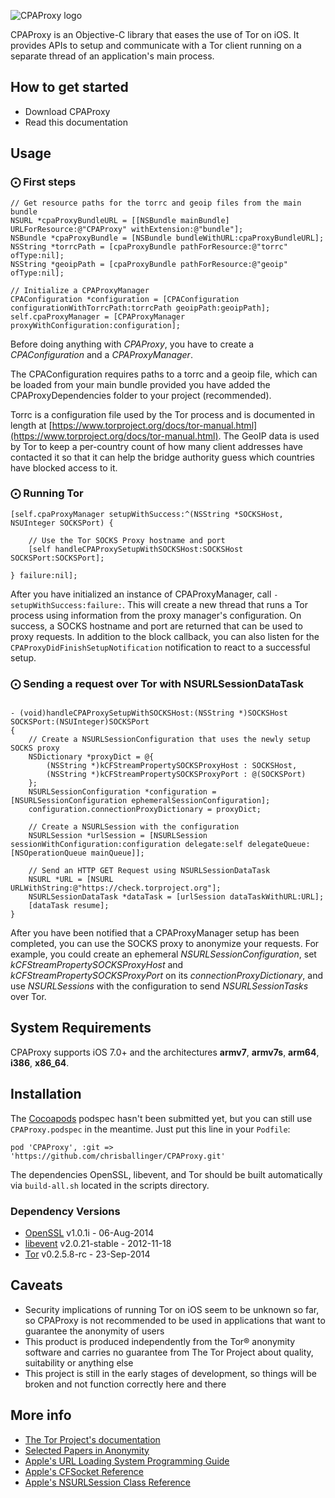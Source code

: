 ![CPAProxy logo](http://i.imgur.com/PiF7CWK.png?1)

CPAProxy is an Objective-C library that eases the use of Tor on iOS. It provides APIs to setup and communicate with a Tor client running on a separate thread of an application's main process.

## How to get started

- Download CPAProxy
- Read this documentation

## Usage

### ⨀ First steps

```objc
// Get resource paths for the torrc and geoip files from the main bundle
NSURL *cpaProxyBundleURL = [[NSBundle mainBundle] URLForResource:@"CPAProxy" withExtension:@"bundle"];
NSBundle *cpaProxyBundle = [NSBundle bundleWithURL:cpaProxyBundleURL];
NSString *torrcPath = [cpaProxyBundle pathForResource:@"torrc" ofType:nil];
NSString *geoipPath = [cpaProxyBundle pathForResource:@"geoip" ofType:nil];

// Initialize a CPAProxyManager
CPAConfiguration *configuration = [CPAConfiguration configurationWithTorrcPath:torrcPath geoipPath:geoipPath];
self.cpaProxyManager = [CPAProxyManager proxyWithConfiguration:configuration];

```

Before doing anything with *CPAProxy*, you have to create a *CPAConfiguration* and a *CPAProxyManager*.

The CPAConfiguration requires paths to a torrc and a geoip file, which can be loaded from your main bundle provided you have added the CPAProxyDependencies folder to your project (recommended). 

Torrc is a configuration file used by the Tor process and is documented in length at [https://www.torproject.org/docs/tor-manual.html](https://www.torproject.org/docs/tor-manual.html). The GeoIP data is used by Tor to keep a per-country count of how many client addresses have contacted it so that it can help the bridge authority guess which countries have blocked access to it.

### ⨀  Running Tor

```objc
[self.cpaProxyManager setupWithSuccess:^(NSString *SOCKSHost, NSUInteger SOCKSPort) {

    // Use the Tor SOCKS Proxy hostname and port
    [self handleCPAProxySetupWithSOCKSHost:SOCKSHost SOCKSPort:SOCKSPort];
    
} failure:nil];
```

After you have initialized an instance of CPAProxyManager, call `-setupWithSuccess:failure:`. This will create a new thread that runs a Tor process using information from the proxy manager's configuration. On success, a SOCKS hostname and port are returned that can be used to proxy requests. In addition to the block callback, you can also listen for the `CPAProxyDidFinishSetupNotification` notification to react to a successful setup.

### ⨀  Sending a request over Tor with NSURLSessionDataTask

```

- (void)handleCPAProxySetupWithSOCKSHost:(NSString *)SOCKSHost SOCKSPort:(NSUInteger)SOCKSPort
{
    // Create a NSURLSessionConfiguration that uses the newly setup SOCKS proxy
    NSDictionary *proxyDict = @{
        (NSString *)kCFStreamPropertySOCKSProxyHost : SOCKSHost, 
        (NSString *)kCFStreamPropertySOCKSProxyPort : @(SOCKSPort)
    };
    NSURLSessionConfiguration *configuration = [NSURLSessionConfiguration ephemeralSessionConfiguration];
    configuration.connectionProxyDictionary = proxyDict;
    
    // Create a NSURLSession with the configuration
    NSURLSession *urlSession = [NSURLSession sessionWithConfiguration:configuration delegate:self delegateQueue:[NSOperationQueue mainQueue]];
    
    // Send an HTTP GET Request using NSURLSessionDataTask
    NSURL *URL = [NSURL URLWithString:@"https://check.torproject.org"];
    NSURLSessionDataTask *dataTask = [urlSession dataTaskWithURL:URL];
    [dataTask resume];
}

```

After you have been notified that a CPAProxyManager setup has been completed, you can use the SOCKS proxy to anonymize your requests. For example, you could create an ephemeral *NSURLSessionConfiguration*, set *kCFStreamPropertySOCKSProxyHost* and *kCFStreamPropertySOCKSProxyPort* on its *connectionProxyDictionary*, and use *NSURLSessions* with the configuration to send *NSURLSessionTasks* over Tor.

## System Requirements

CPAProxy supports iOS 7.0+ and the architectures __armv7__, __armv7s__, __arm64__, __i386__, __x86_64__.

## Installation

The [Cocoapods](http://cocoapods.org) podspec hasn't been submitted yet, but you can still use `CPAProxy.podspec` in the meantime. Just put this line in your `Podfile`:

    pod 'CPAProxy', :git => 'https://github.com/chrisballinger/CPAProxy.git'

The dependencies OpenSSL, libevent, and Tor should be built automatically via `build-all.sh` located in the scripts directory.

### Dependency Versions

* [OpenSSL](https://www.openssl.org) v1.0.1i - 06-Aug-2014
* [libevent](http://libevent.org) v2.0.21-stable - 2012-11-18
* [Tor](https://www.torproject.org) v0.2.5.8-rc - 23-Sep-2014


## Caveats

- Security implications of running Tor on iOS seem to be unknown so far, so CPAProxy is not recommended to be used in applications that want to guarantee the anonymity of users
- This product is produced independently from the Tor® anonymity software and carries no guarantee from The Tor Project about quality, suitability or anything else
- This project is still in the early stages of development, so things will be broken and not function correctly here and there 

## More info

- [The Tor Project's documentation](https://www.torproject.org/docs/documentation.html.en)
- [Selected Papers in Anonymity](http://freehaven.net/anonbib/topic.html#Anonymous_20communication)
- [Apple's URL Loading System Programming Guide](https://developer.apple.com/library/ios/documentation/Cocoa/Conceptual/URLLoadingSystem/URLLoadingSystem.html#//apple_ref/doc/uid/10000165i)
- [Apple's CFSocket Reference](https://developer.apple.com/library/mac/documentation/CoreFOundation/Reference/CFSocketRef/Reference/reference.html)
- [Apple's NSURLSession Class Reference](https://developer.apple.com/library/ios/documentation/Foundation/Reference/NSURLSession_class/Introduction/Introduction.html)
